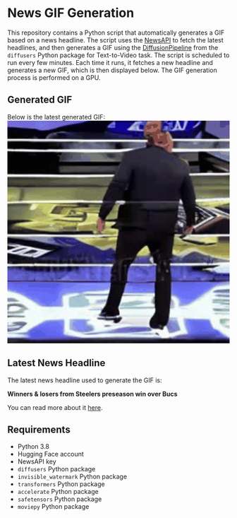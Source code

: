 # News GIF Generation
This repository contains a Python script that automatically generates a GIF based on a news headline. The script uses the [NewsAPI](https://newsapi.org/) to fetch the latest headlines, and then generates a GIF using the [DiffusionPipeline](https://github.com/huggingface/diffusers) from the `diffusers` Python package for Text-to-Video task.
The script is scheduled to run every few minutes. Each time it runs, it fetches a new headline and generates a new GIF, which is then displayed below. The GIF generation process is performed on a GPU.

## Generated GIF
Below is the latest generated GIF:
![Generated GIF](output.gif?raw=true&v=1691953463)

## Latest News Headline
The latest news headline used to generate the GIF is:

**Winners & losers from Steelers preseason win over Bucs**

You can read more about it [here](https://www.behindthesteelcurtain.com/2023/8/12/23829461/steelers-preseason-winners-losers-nick-herbig-anthony-mcfarland-kendrick-green-kwon-alexander).

## Requirements
- Python 3.8
- Hugging Face account
- NewsAPI key
- `diffusers` Python package
- `invisible_watermark` Python package
- `transformers` Python package
- `accelerate` Python package
- `safetensors` Python package
- `moviepy` Python package

